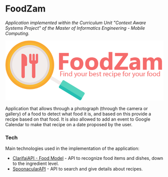 # FoodZam
*Application implemented within the Curriculum Unit "Context Aware Systems Project" of the Master of Informatics Engineering - Mobile Computing.*

<div align="center">
<img src="app/src/main/res/drawable/logo.png">
</div>

Application that allows through a photograph (through the camera or gallery) of a food to detect what food it is, and based on this provide a recipe based on that food. 
It is also allowed to add an event to Google Calendar to make that recipe on a date proposed by the user.

### Tech
Main technologies used in the implementation of the application:
* [ClarifaiAPI - Food Model] - API to recognize food items and dishes, down to the ingredient level.
* [SpoonacularAPI] - API to search and give details about recipes.

[ClarifaiAPI - Food Model]: <https://www.clarifai.com/models/food-image-recognition-model-bd367be194cf45149e75f01d59f77ba7>
[SpoonacularAPI]: <https://spoonacular.com/food-api>
